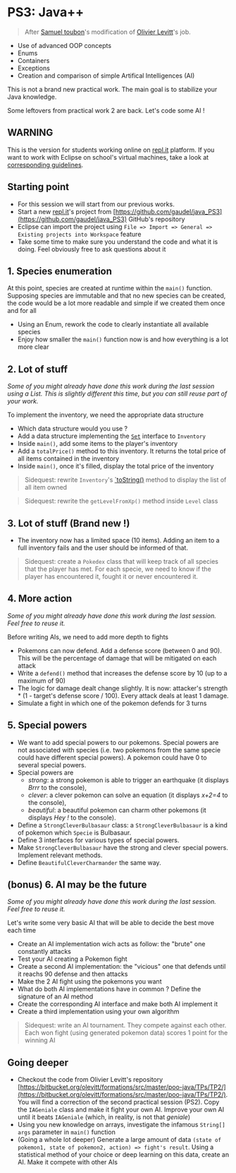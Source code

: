 # PS3: Java++
> After [Samuel toubon](http://wikisamuel.github.io/java/#/)'s modification of [Olivier Levitt](https://formations.levitt.fr/poo-java/#/)'s job.

* Use of advanced OOP concepts
* Enums
* Containers
* Exceptions
* Creation and comparison of simple Artifical Intelligences (AI)

This is not a brand new practical work. The main goal is to stabilize your Java knowledge.

Some leftovers from practical work 2 are back. Let's code some AI !


## WARNING
This is the version for students working online on [repl.it](https://www.repl.it) platform. If you want to work with Eclipse on school's virtual machines, take a look at [corresponding guidelines](guidelines_for_practical_session_on_virtual_machine.md).


## Starting point

* For this session we will start from our previous works. 
* Start a new [repl.it](https://www.repl.it)'s project from  [https://github.com/gaudel/java_PS3](https://github.com/gaudel/java_PS3) GitHub's repository
* Eclipse can import the project using `File => Import => General => Existing projects into Workspace` feature
* Take some time to make sure you understand the code and what it is doing. Feel obviously free to ask questions about it


## 1. Species enumeration
At this point, species are created at runtime within the `main()` function.  
Supposing species are immutable and that no new species can be created, the code would be a lot more readable and simple if we created them once and for all

* Using an Enum, rework the code to clearly instantiate all available species
* Enjoy how smaller the `main()` function now is and how everything is a lot more clear


## 2. Lot of stuff

_Some of you might already have done this work during the last session using a List. This is slightly different this time, but you can still reuse part of your work._

To implement the inventory, we need the appropriate data structure 

* Which data structure would you use ?
* Add a data structure implementing the [`Set`](https://docs.oracle.com/javase/7/docs/api/java/util/Set.html) interface to `Inventory`
* Inside `main()`, add some items to the player's inventory
* Add a `totalPrice()` method to this inventory. It returns the total price of all items contained in the inventory
* Inside `main()`, once it's filled, display the total price of the inventory

> Sidequest: rewrite `Inventory`'s [`toString()](https://docs.oracle.com/javase/8/docs/api/java/lang/Object.html#toString--) method to display the list of all item owned

<!-- -->
> Sidequest: rewrite the `getLevelFromXp()` method inside `Level` class


## 3. Lot of stuff (Brand new !)

* The inventory now has a limited space (10 items). Adding an item to a full inventory fails and the user should be informed of that.

> Sidequest: create a `Pokedex` class that will keep track of all species that the player has met. For each specie, we need to know if the player has encountered it, fought it or never encountered it.


## 4. More action

_Some of you might already have done this work during the last session. Feel free to reuse it._

Before writing AIs, we need to add more depth to fights

* Pokemons can now defend. Add a defense score (between 0 and 90). This will be the percentage of damage that will be mitigated on each attack  
* Write a `defend()` method that increases the defense score by 10 (up to a maximum of 90)
* The logic for damage dealt change slightly. It is now: attacker's strength * (1 - target's defense score / 100). Every attack deals at least 1 damage.  
* Simulate a fight in which one of the pokemon defends for 3 turns 


## 5. Special powers

* We want to add special powers to our pokemons. Special powers are not associated with species (i.e. two pokemons from the same specie could have different special powers). A pokemon could have 0 to several special powers.
* Special powers are
	* *strong*: a strong pokemon is able to trigger an earthquake (it displays *Brrr* to the console),
	* *clever*: a clever pokemon can solve an equation (it displays *x+2=4* to the console),
	* *beautiful*: a beautiful pokemon can charm other pokemons (it displays *Hey !* to the console).
* Define a `StrongCleverBulbasaur` class: a `StrongCleverBulbasaur` is a kind of pokemon which `Specie` is Bulbasaur.
* Define 3 interfaces for various types of special powers.
* Make `StrongCleverBulbasaur` have the strong and clever special powers. Implement relevant methods.
* Define `BeautifulCleverCharmander` the same way.


## (bonus) 6. AI may be the future

_Some of you might already have done this work during the last session. Feel free to reuse it._

Let's write some very basic AI that will be able to decide the best move each time

* Create an AI implementation wich acts as follow: the "brute" one constantly attacks
* Test your AI creating a Pokemon fight
* Create a second AI implementation: the "vicious" one that defends until it reachs 90 defense and then attacks
* Make the 2 AI fight using the pokemons you want
* What do both AI implementations have in common ? Define the signature of an AI method
* Create the corresponding AI interface and make both AI implement it
* Create a third implementation using your own algorithm

> Sidequest: write an AI tournament. They compete against each other. Each won fight (using generated pokemon data) scores 1 point for the winning AI



## Going deeper
 
* Checkout the code from Olivier Levitt's repository [https://bitbucket.org/olevitt/formations/src/master/poo-java/TPs/TP2/](https://bitbucket.org/olevitt/formations/src/master/poo-java/TPs/TP2/). You will find a correction of the second practical session (PS2). Copy the `IAGeniale` class and make it fight your own AI. Improve your own AI until it beats `IAGeniale` (which, in reality, is not that *geniale*)
* Using you new knowledge on arrays, investigate the infamous `String[] args` parameter in `main()` function
* (Going a whole lot deeper) Generate a large amount of data `(state of pokemon1, state of pokemon2, action) => fight's result`. Using a statistical method of your choice or deep learning on this data, create an AI. Make it compete with other AIs